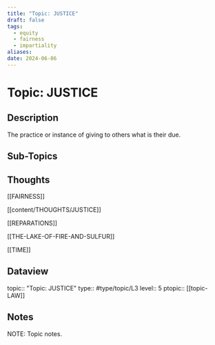 ```yaml
---
title: "Topic: JUSTICE"
draft: false
tags:
  - equity
  - fairness
  - impartiality
aliases: 
date: 2024-06-06
---
```

# Topic: JUSTICE
## Description
The practice or instance of giving to others what is their due.

## Sub-Topics


## Thoughts
[[FAIRNESS]]

[[content/THOUGHTS/JUSTICE]]

[[REPARATIONS]]

[[THE-LAKE-OF-FIRE-AND-SULFUR]]

[[TIME]]

## Dataview
topic:: "Topic: JUSTICE"
type:: #type/topic/L3
level:: 5
ptopic:: [[topic-LAW]]

## Notes
NOTE: Topic notes.